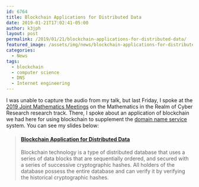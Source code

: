 ```yaml
---
id: 6764
title: Blockchain Applications for Distributed Data
date: 2019-01-21T17:02:41-05:00
author: k3jph
layout: post
permalink: /2019/01/21/blockchain-applications-for-distributed-data/
featured_image: /assets/img/news/blockchain-applications-for-distributed-data-imx.webp
categories:
  - News
tags:
  - blockchain
  - computer science
  - DNS
  - Internet engineering
---
```

I was unable to capture the audio from my talk, but last Friday, I
spoke at the [2019 Joint Mathematics
Meetings](http://jointmathematicsmeetings.org/jmm) on the Mathematics
in the Realm of Cyber Research research track. There, I spoke about
an application of blockchain we had here for using blockchain to
supplement the [domain name
service](http://www.networksolutions.com/support/what-is-a-domain-name-server-dns-and-how-does-it-work/)
system. You can see my slides below:

<blockquote class="embedly-card" data-card-key="66f8489580e04fc4a88a724eb5058bb3" data-card-branding="0"><h4><a href="https://speakerdeck.com/howardjp/blockchain-application-for-distributed-data">Blockchain Application for Distributed Data</a></h4><p>Blockchain technology is a type of distributed database that uses a series of data blocks that are sequentially ordered, and secured with a series of successive cryptographic hashes. All holders of the database possess the entire database and can verify it by verifying the historical cryptographic hashes.</p></blockquote>
<script async src="//cdn.embedly.com/widgets/platform.js" charset="UTF-8"></script>
